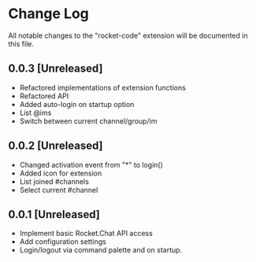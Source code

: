 # Change Log
All notable changes to the "rocket-code" extension will be documented in this file.

## 0.0.3 [Unreleased]
- Refactored implementations of extension functions
- Refactored API
- Added auto-login on startup option
- List @ims
- Switch between current channel/group/im

## 0.0.2 [Unreleased]
- Changed activation event from "*" to login()
- Added icon for extension
- List joined #channels
- Select current #channel

## 0.0.1 [Unreleased]
- Implement basic Rocket.Chat API access
- Add configuration settings
- Login/logout via command palette and on startup.
